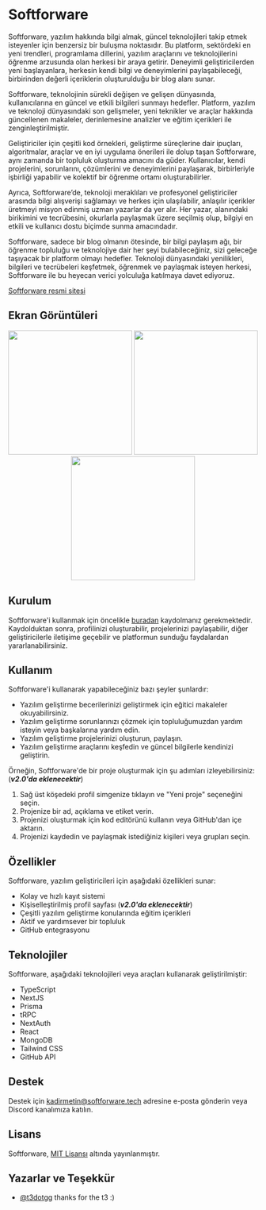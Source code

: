 # Softforware

Softforware, yazılım hakkında bilgi almak, güncel teknolojileri takip etmek isteyenler için benzersiz bir buluşma noktasıdır. Bu platform, sektördeki en yeni trendleri, programlama dillerini, yazılım araçlarını ve teknolojilerini öğrenme arzusunda olan herkesi bir araya getirir. Deneyimli geliştiricilerden yeni başlayanlara, herkesin kendi bilgi ve deneyimlerini paylaşabileceği, birbirinden değerli içeriklerin oluşturulduğu bir blog alanı sunar.

Softforware, teknolojinin sürekli değişen ve gelişen dünyasında, kullanıcılarına en güncel ve etkili bilgileri sunmayı hedefler. Platform, yazılım ve teknoloji dünyasındaki son gelişmeler, yeni teknikler ve araçlar hakkında güncellenen makaleler, derinlemesine analizler ve eğitim içerikleri ile zenginleştirilmiştir.

Geliştiriciler için çeşitli kod örnekleri, geliştirme süreçlerine dair ipuçları, algoritmalar, araçlar ve en iyi uygulama önerileri ile dolup taşan Softforware, aynı zamanda bir topluluk oluşturma amacını da güder. Kullanıcılar, kendi projelerini, sorunlarını, çözümlerini ve deneyimlerini paylaşarak, birbirleriyle işbirliği yapabilir ve kolektif bir öğrenme ortamı oluşturabilirler.

Ayrıca, Softforware’de, teknoloji meraklıları ve profesyonel geliştiriciler arasında bilgi alışverişi sağlamayı ve herkes için ulaşılabilir, anlaşılır içerikler üretmeyi misyon edinmiş uzman yazarlar da yer alır. Her yazar, alanındaki birikimini ve tecrübesini, okurlarla paylaşmak üzere seçilmiş olup, bilgiyi en etkili ve kullanıcı dostu biçimde sunma amacındadır.

Softforware, sadece bir blog olmanın ötesinde, bir bilgi paylaşım ağı, bir öğrenme topluluğu ve teknolojiye dair her şeyi bulabileceğiniz, sizi geleceğe taşıyacak bir platform olmayı hedefler. Teknoloji dünyasındaki yenilikleri, bilgileri ve tecrübeleri keşfetmek, öğrenmek ve paylaşmak isteyen herkesi, Softforware ile bu heyecan verici yolculuğa katılmaya davet ediyoruz.

[Softforware resmi sitesi](https://www.softforware.tech/)

## Ekran Görüntüleri

<p float="left" align="center">
  <img src="https://github.com/kadirmetin/softforware/assets/82063998/c4310cfe-1b51-4330-9259-1f25c4face74" width="250" />
  <img src="https://github.com/kadirmetin/softforware/assets/82063998/c2c4335a-05f3-44fc-861c-243243ecaf1f" width="250" />
  <img src="https://github.com/kadirmetin/softforware/assets/82063998/49cca8d9-a588-49e6-822f-4cc0f3d65217" width="250" />
</p>

## Kurulum

Softforware'i kullanmak için öncelikle [buradan](https://www.softforware.tech/) kaydolmanız gerekmektedir. Kaydolduktan sonra, profilinizi oluşturabilir, projelerinizi paylaşabilir, diğer geliştiricilerle iletişime geçebilir ve platformun sunduğu faydalardan yararlanabilirsiniz.

## Kullanım

Softforware'i kullanarak yapabileceğiniz bazı şeyler şunlardır:

- Yazılım geliştirme becerilerinizi geliştirmek için eğitici makaleler okuyabilirsiniz.
- Yazılım geliştirme sorunlarınızı çözmek için topluluğumuzdan yardım isteyin veya başkalarına yardım edin.
- Yazılım geliştirme projelerinizi oluşturun, paylaşın.
- Yazılım geliştirme araçlarını keşfedin ve güncel bilgilerle kendinizi geliştirin.

Örneğin, Softforware'de bir proje oluşturmak için şu adımları izleyebilirsiniz: (***v2.0'da eklenecektir***)

1. Sağ üst köşedeki profil simgenize tıklayın ve "Yeni proje" seçeneğini seçin.
2. Projenize bir ad, açıklama ve etiket verin.
3. Projenizi oluşturmak için kod editörünü kullanın veya GitHub'dan içe aktarın.
4. Projenizi kaydedin ve paylaşmak istediğiniz kişileri veya grupları seçin.

## Özellikler

Softforware, yazılım geliştiricileri için aşağıdaki özellikleri sunar:

- Kolay ve hızlı kayıt sistemi
- Kişiselleştirilmiş profil sayfası (***v2.0'da eklenecektir***)
- Çeşitli yazılım geliştirme konularında eğitim içerikleri
- Aktif ve yardımsever bir topluluk
- GitHub entegrasyonu

## Teknolojiler

Softforware, aşağıdaki teknolojileri veya araçları kullanarak geliştirilmiştir:

- TypeScript
- NextJS
- Prisma
- tRPC
- NextAuth
- React
- MongoDB
- Tailwind CSS
- GitHub API

## Destek

Destek için kadirmetin@softforware.tech adresine e-posta gönderin veya Discord kanalımıza katılın.

## Lisans

Softforware, [MIT Lisansı](LICENSE) altında yayınlanmıştır.

## Yazarlar ve Teşekkür

- [@t3dotgg](https://github.com/t3dotgg) thanks for the t3 :)
